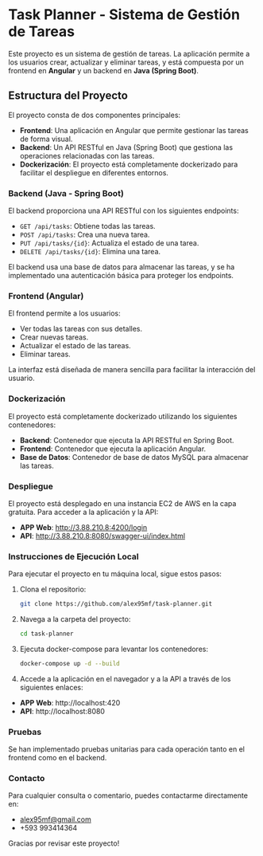 # Task Planner - Sistema de Gestión de Tareas

Este proyecto es un sistema de gestión de tareas. La aplicación permite a los usuarios crear, actualizar y eliminar tareas, y está compuesta por un frontend en **Angular** y un backend en **Java (Spring Boot)**.

## Estructura del Proyecto

El proyecto consta de dos componentes principales:

- **Frontend**: Una aplicación en Angular que permite gestionar las tareas de forma visual.
- **Backend**: Un API RESTful en Java (Spring Boot) que gestiona las operaciones relacionadas con las tareas.
- **Dockerización**: El proyecto está completamente dockerizado para facilitar el despliegue en diferentes entornos.

### Backend (Java - Spring Boot)

El backend proporciona una API RESTful con los siguientes endpoints:

- `GET /api/tasks`: Obtiene todas las tareas.
- `POST /api/tasks`: Crea una nueva tarea.
- `PUT /api/tasks/{id}`: Actualiza el estado de una tarea.
- `DELETE /api/tasks/{id}`: Elimina una tarea.

El backend usa una base de datos para almacenar las tareas, y se ha implementado una autenticación básica para proteger los endpoints.

### Frontend (Angular)

El frontend permite a los usuarios:

- Ver todas las tareas con sus detalles.
- Crear nuevas tareas.
- Actualizar el estado de las tareas.
- Eliminar tareas.

La interfaz está diseñada de manera sencilla para facilitar la interacción del usuario.

### Dockerización

El proyecto está completamente dockerizado utilizando los siguientes contenedores:

- **Backend**: Contenedor que ejecuta la API RESTful en Spring Boot.
- **Frontend**: Contenedor que ejecuta la aplicación Angular.
- **Base de Datos**: Contenedor de base de datos MySQL para almacenar las tareas.

### Despliegue

El proyecto está desplegado en una instancia EC2 de AWS en la capa gratuita. Para acceder a la aplicación y la API:

- **APP Web**: http://3.88.210.8:4200/login
- **API**: http://3.88.210.8:8080/swagger-ui/index.html

### Instrucciones de Ejecución Local

Para ejecutar el proyecto en tu máquina local, sigue estos pasos:

1. Clona el repositorio:

   ```bash
   git clone https://github.com/alex95mf/task-planner.git
   ```
2. Navega a la carpeta del proyecto:

   ```bash
   cd task-planner
   ```
3. Ejecuta docker-compose para levantar los contenedores:

   ```bash
   docker-compose up -d --build
   ```

4. Accede a la aplicación en el navegador y a la API a través de los siguientes enlaces:

- **APP Web**: http://localhost:420
- **API**:  http://localhost:8080

### Pruebas
Se han implementado pruebas unitarias para cada operación tanto en el frontend como en el backend.

### Contacto
Para cualquier consulta o comentario, puedes contactarme directamente en:
- alex95mf@gmail.com
- +593 993414364

Gracias por revisar este proyecto!